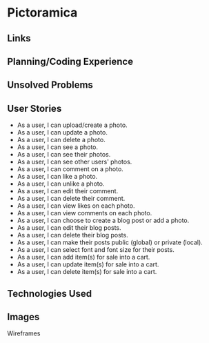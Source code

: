 # Pictoramica


## Links


## Planning/Coding Experience


## Unsolved Problems


## User Stories
- As a user, I can upload/create a photo.
- As a user, I can update a photo.
- As a user, I can delete a photo.
- As a user, I can see a photo.
- As a user, I can see their photos.
- As a user, I can see other users' photos.
- As a user, I can comment on a photo.
- As a user, I can like a photo.
- As a user, I can unlike a photo.
- As a user, I can edit their comment.
- As a user, I can delete their comment.
- As a user, I can view likes on each photo.
- As a user, I can view comments on each photo.
- As a user, I can choose to create a blog post or add a photo.
- As a user, I can edit their blog posts.
- As a user, I can delete their blog posts.
- As a user, I can make their posts public (global) or private (local).
- As a user, I can select font and font size for their posts.
- As a user, I can add item(s) for sale into a cart.
- As a user, I can update item(s) for sale into a cart.
- As a user, I can delete item(s) for sale into a cart.

## Technologies Used


## Images
Wireframes
